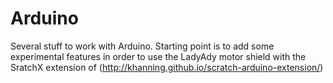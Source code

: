 # Arduino
Several stuff to work with Arduino.
Starting point is to add some experimental features in order to use the LadyAdy motor shield with the SratchX extension of (http://khanning.github.io/scratch-arduino-extension/)

